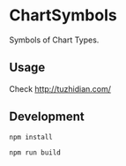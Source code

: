 # ChartSymbols

Symbols of Chart Types.

## Usage

Check http://tuzhidian.com/

## Development

```bash
npm install
```

```bash
npm run build
```
